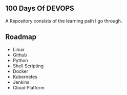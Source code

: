 ## 100 Days Of DEVOPS

A Repository consists of the learning path I go through.

## Roadmap

- Linux
- Github
- Python
- Shell Scripting
- Docker
- Kubernetes
- Jenkins
- Cloud Platform
